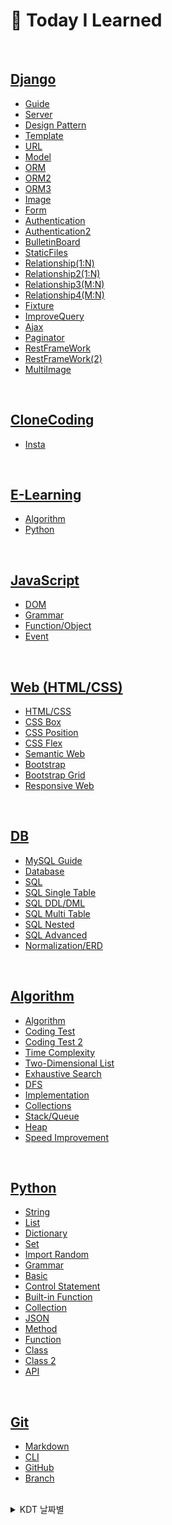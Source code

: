 # 💭 Today I Learned

<br/>

## [Django](KDT/Django)
- [Guide](KDT/Django/django_guide.md)
- [Server](KDT/Django/django3.20.md)
- [Design Pattern](KDT/Django/django3.21.md)
- [Template](KDT/Django/django3.22.md)
- [URL](KDT/Django/URL3.23.md)
- [Model](KDT/Django/Model3.24.md)
- [ORM](KDT/Django/ORM3.28.md)
- [ORM2](KDT/Django/ORM(2)3.29.md)
- [ORM3](KDT/Django/ORM(3)3.30.md)
- [Image](KDT/Django/BulletinBoard/djangoimage.md)
- [Form](KDT/Django/form4.3.md)
- [Authentication](KDT/Django/authentication4.4.md)
- [Authentication2](KDT/Django/authentication(2)4.5.md)
- [BulletinBoard](KDT/Django/BulletinBoard/BulletinBoard.md)
- [StaticFiles](KDT/Django/staticfiles4.10.md)
- [Relationship(1:N)](KDT/Django/relationship4.11.md)
- [Relationship2(1:N)](KDT/Django/relationship(2)4.12.md)
- [Relationship3(M:N)](KDT/Django/relationship(3)4.17.md)
- [Relationship4(M:N)](KDT/Django/relationship(4)4.18.md)
- [Fixture](KDT/Django/fixture4.18.md)
- [ImproveQuery](KDT/Django/improve_query4.19.md)
- [Ajax](KDT/Django/ajax.md)
- [Paginator](KDT/Django/paginator.md)
- [RestFrameWork](KDT/Django/restframework.md)
- [RestFrameWork(2)](KDT/Django/restframework(2)4.25.md)
- [MultiImage](KDT/Django/multi_image.md)

<br/>

## [CloneCoding](CloneCoding)
- [Insta](CloneCoding/insta)

<br/>

## [E-Learning](mlp)
- [Algorithm](mlp)
- [Python](python_lecture)

<br/>

## [JavaScript](KDT/JavaScript)
- [DOM](KDT/JavaScript/Js3.13.md)
- [Grammar](KDT/JavaScript/js3.14.md)
- [Function/Object](KDT/JavaScript/js3.15.md)
- [Event](KDT/JavaScript/js3.16.md)

<br/>

## [Web (HTML/CSS)](KDT/Web)
- [HTML/CSS](KDT/Web/html2.22.md)
- [CSS Box](KDT/Web/html2.23.md)
- [CSS Position](KDT/Web/html2.27.md)
- [CSS Flex](KDT/Web/html2.28.md)
- [Semantic Web](KDT/Web/html3.2.md)
- [Bootstrap](KDT/Web/html3.6.md)
- [Bootstrap Grid](KDT/Web/html3.7.md)
- [Responsive Web](KDT/Web/html3.8.md)

<br/>

## [DB](KDT/DB)
- [MySQL Guide](KDT/DB/MySQLguide.md)
- [Database](KDT/DB/database2.8.md)
- [SQL](KDT/DB/database2.9.md)
- [SQL Single Table](KDT/DB/database2.13.md)
- [SQL DDL/DML](KDT/DB/database2.14.md)
- [SQL Multi Table](KDT/DB/database2.15.md)
- [SQL Nested](KDT/DB/database2.16.md)
- [SQL Advanced](KDT/DB/database2.20.md)
- [Normalization/ERD](KDT/DB/database2.21.md)

<br/>

## [Algorithm](KDT/Algorithm)
- [Algorithm](KDT/Algorithm/algorithm.md)
- [Coding Test](KDT/Algorithm/algorithm1.16.md)
- [Coding Test 2](KDT/Algorithm/codingtest.md)
- [Time Complexity](KDT/Algorithm/algorithm1.17.md)
- [Two-Dimensional List](KDT/Algorithm/algorithm1.30.md)
- [Exhaustive Search](KDT/Algorithm/algorithm2.1.md)
- [DFS](KDT/Algorithm/algorithm2.6.md)
- [Implementation](KDT/Algorithm/algorithm2.7.md)
- [Collections](KDT/Algorithm/collections.md)
- [Stack/Queue](KDT/Algorithm/queue.md)
- [Heap](KDT/Algorithm/heap.md)
- [Speed Improvement](KDT/Algorithm/python_speedup.md)

<br/>

## [Python](KDT/Python)
- [String](KDT/Python/string.md)
- [List](KDT/Python/list.md)
- [Dictionary](KDT/Python/dictionary.md)
- [Set](KDT/Python/set.md)
- [Import Random](KDT/Python/import_random.md)
- [Grammar](KDT/Python/grammar1.14.md)
- [Basic](KDT/Python/python_1.2.md)
- [Control Statement](KDT/Python/python_1.3.md)
- [Built-in Function](KDT/Python/python_1.4.md)
- [Collection](KDT/Python/python_1.5.md)
- [JSON](KDT/Python/python_1.6.md)
- [Method](KDT/Python/python_1.9.md)
- [Function](KDT/Python/python_1.10.md)
- [Class](KDT/Python/python_1.11.md)
- [Class 2](KDT/Python/python_1.12.md)
- [API](KDT/Python/python_1.13.md)

<br/>

## [Git](KDT/Git)
- [Markdown](KDT/Git/markdown.md)
- [CLI](KDT/Git/CLI.md)
- [GitHub](KDT/Git/github.md)
- [Branch](KDT/Git/branch.md)

<br/>

<details>
<summary>KDT 날짜별</summary>

|week 21|week 22|
|--|--|
|**🔥 Day141 (5.15)**|**🔥 Day148 (5.22)**|
|[Like_Unlike_Ajax](KDT/Django/like_unlike.md)||
|**🔥 Day142 (5.16)**|**🔥 Day149 (5.23)**|
|[Create_asynchronous](KDT/Django/create_asynchronous.md)||
|**🔥 Day143 (5.17)**|**🔥 Day150 (5.24)**|
|[Update_Session](KDT/Django/session.md)||
|**🔥 Day144 (5.18)**|**🔥 Day151 (5.25)**|
|[Django_Tip](KDT/Django/tip.md)||
|**🔥 Day145 (5.19)**|**🔥 Day152 (5.26)**|
|[Update_Django_Tip](KDT/Django/tip.md)||
|**☁ Day146 (5.20) / Weekend**|**☁ Day153 (5.27) / Weekend**|
|[Update_Star_Count](KDT/Django/star_count.md)||
|**☁ Day147 (5.21) / Weekend**|**☁ Day154 (5.28) / Weekend**|
|[Update_CSS/Reference](KDT/Web/CSS5.3.md)||

|week 19|week 20|
|--|--|
|**🔥 Day127 (5.1)**|**🔥 Day134 (5.8)**|
|[StarCount2](KDT/Django/star_count.md)|[Distribution](KDT/Django/distribution.md)|
|**🔥 Day128 (5.2)**|**🔥 Day135 (5.9)**|
|[Session](KDT/DJango/session.md)|[UpdateCSS/Reference](KDT/Web/CSS5.3.md)|
|**🔥 Day129 (5.3)**|**🔥 Day136 (5.10)**|
|[CSS/Reference](KDT/Web/CSS5.3.md)|[CkEditor](KDT/Django/ckdeditor.md)|
|**🔥 Day130 (5.4)**|**🔥 Day137 (5.11)**|
|[Algorithm/CodeReview5.4](baek/codereview/5.4)|[Algorithm/CodeReview5.11](baek/codereview/5.11/)|
|**🔥 Day131 (5.5)**|**🔥 Day138 (5.12)**|
|[Ajax_Comment_Update](KDT/Django/ajax_comment.md)|[ProgressBar](KDT/Django/progressbar.md)|
|**☁ Day132 (5.6) / Weekend**|**☁ Day139 (5.13) / Weekend**|
|[Kakao_API](KDT/Django/kakao_api.md)|[HashChange](KDT/Django/hashchange.md)|
|**☁ Day133 (5.7) / Weekend**|**☁ Day140 (5.14) / Weekend**|
|[GPT_API](KDT/Django/gpt_api.md)|[Update_CSS/Reference](KDT/Web/CSS5.3.md)|

|week 17|week 18|
|--|--|
|**🔥 Day113 (4.17)**|**🔥 Day120 (4.24)**|
|[Django4.17/Relationship(3)](KDT/Django/relationship(3)4.17.md)|[Django4.24/RestFrameWork](KDT/Django/restframework.md)|
|**🔥 Day114 (4.18)**|**🔥 Day121 (4.25)**|
|[Django4.18/Relationship(4)](KDT/Django/relationship(4)4.18.md) <br/> [Django4.18/Fixture](KDT/Django/fixture4.18.md)|[Django4.25/RestFrameWork(2)](KDT/Django/restframework(2)4.25.md)|
|**🔥 Day115 (4.19)**|**🔥 Day122 (4.26)**|
|[Django4.19/ImproveQuery](KDT/Django/improve_query4.19.md) <br/> [Django4.19/Ajax](KDT/Django/ajax.md)|[MultiImage4.26](KDT/Django/multi_image.md)|
|**🔥 Day116 (4.20)**|**🔥 Day123 (4.27)**|
|[Algorithm/CodeReview4.20](baek/codereview/4.20/)|[Algorithm/CodeReview4.27](baek/codereview/4.27/)|
|**🔥 Day117 (4.21)**|**🔥 Day124 (4.28)**|
|[PJT_BallanceGame4.21](KDT/Django/ballancegame/)|[Filtering](KDT/Django/filtering.md)|
|**☁ Day118 (4.22) / Weekend**|**☁ Day125 (4.29) / Weekend**|
|[Paginator4.22](KDT/Django/paginator.md)|[Filtering2](KDT/Django/filtering2.md)|
|**☁ Day119 (4.23) / Weekend**|**☁ Day126 (4.30) / Weekend**|
|[Emote4.23](KDT/Django/emote.md)|[StarCount](KDT/Django/star_count.md)|

|week 15|week 16|
|--|--|
|**🔥 Day99 (4.3)**|**🔥 Day106 (4.10)**|
|[Django4.3/Form](KDT/Django/form4.3.md)|[Django4.10/StaticFiles](KDT/Django/staticfiles4.10.md)|
|**🔥 Day100 (4.4)**|**🔥 Day107 (4.11)**|
|[Django4.4/Authentication](KDT/Django/authentication4.4.md)|[Django4.11/Relationship](KDT/Django/relationship4.11.md)|
|**🔥 Day101 (4.5)**|**🔥 Day108 (4.12)**|
|[Django4.5/Authentication2](KDT/Django/authentication(2)4.5.md)|[Django4.12/Relationship(2)](KDT/Django/relationship(2)4.12.md)|
|**🔥 Day102 (4.6)**|**🔥 Day109 (4.13)**|
|[Algorithm/CodeReview4.6](baek/codereview/4.6/)|[Algorithm/CodeReview4.13](baek/codereview/4.13/)|
|**🔥 Day103 (4.7)**|**🔥 Day110 (4.14)**|
|[PJT_BulletinBoard4.7](KDT/Django/practice/bulletinboard4.7/)|[PJT_MovieReviews4.14](KDT/Django/practice/movie_reviews4.14/)|
|**☁ Day104 (4.8) / Weekend**|**☁ Day111 (4.15) / Weekend**|
|[PJT_BulletinBoard4.8](KDT/Django/practice/bulletinboard4.8/)|[Coupang_day1](KDT/Django/coupang/)|
|**☁ Day105 (4.9) / Weekend**|**☁ Day112 (4.16) / Weekend**|
|[BulletinBoard4.9](KDT/Django/BulletinBoard/BulletinBoard.md)|[Coupang_day2](KDT/Django/coupang/)|

<br/>

|week 13|week 14|
|--|--|
|**🔥 Day85 (3.20)**|**☁ Day92 (3.27)**|
|[Django3.20/Setting](KDT/Django/django3.20.md)|[Bulletin Board1](KDT/Django/BulletinBoard/bulletin3.27.md)|
|**🔥 Day86 (3.21)**|**🔥 Day93 (3.28)**|practice/
|[Django3.21/Design_Pattern](KDT/Django/django3.21.md) <br/> [Django_guide](KDT/Django/django_guide.md)|[Django3.28/ORM](KDT/Django/ORM3.28.md)|
|**🔥 Day87 (3.22)**|**🔥 Day94 (3.29)**|
|[Django3.22/Template](KDT/Django/django3.22.md)|[Django3.29/ORM2](KDT/Django/ORM(2)3.29.md)|
|**🔥 Day88 (3.23)**|**🔥 Day95 (3.30)**|
|[Django3.23/URL](KDT/Django/URL3.23.md)|[Django3.30/ORM3](KDT/Django/ORM(3)3.30.md)|
|**🔥 Day89 (3.24)**|**🔥 Day96 (3.31)**|
|[Django3.24/Model](KDT/Django/Model3.24.md)|[AccountBook3.31](KDT/Django/practice/accountbooks3.31/)|
|**☁ Day90 (3.25) / Weekend**|**☁ Day97 (4.1) / Weekend**|
|[MLP_Algorithm16](mlp/mlp_algorithm16.md)|[Django Image](KDT/Django/BulletinBoard/djangoimage.md)|
|**☁ Day91 (3.26) / Weekend**|**☁ Day98 (4.2) / Weekend**|
|[MLP_Algorithm22](mlp/mlp_algorithm22.md)|[AccountBook/Category&Sort](KDT/Django/practice/accountbooks3.31/)|

<br/>

|week 11|week 12|
|--|--|
|**🔥 Day71 (3.6)**|**🔥 Day78 (3.13)**|
|[HTML/CSS3.6/Bootstrap](KDT/Web/html3.6.md) <br/> [HTML_Practice3.6.2](KDT/Web/practice/html_practice3.6.3.html)|[JavaScript3.13/DOM](KDT/JavaScript/html3.13.md) <br/> [JS_Practice3.13.1](KDT/JavaScript/practice/js3.13.1.html) <br/> [JS_Practice3.13.2](KDT/JavaScript/practice/js3.13.2.html)|
|**🔥 Day72 (3.7)**|**🔥 Day79 (3.14)**|
|[HTML/CSS3.7/Grid](KDT/Web/html3.7.md) <br/> [NETFLIX_CloneCoding_Bootstrap](KDT/Web/NETFLIX/Bootstrap/netflix.html)|[JavaScript3.14/Grammar](KDT/JavaScript/js3.14.md) <br/> [JS_Practice3.14](KDT/JavaScript/practice/js3.14.3.html)|
|**🔥 Day73 (3.8)**|**🔥 Day80 (3.15)**|
|[HTML/CSS3.8/ResponsiveWeb](KDT/Web/html3.8.md) <br/> [PricingExample](KDT/Web/PricingExample/html_practice3.8.2.html)|[JavaScript3.15/Function](KDT/JavaScript/js3.15.md) <br/> [JS_Practice3.15.1](KDT/JavaScript/practice/js3.15.1.html) <br/> [JS_Practice3.15.2](KDT/JavaScript/practice/js3.15.2.html)|
|**🔥 Day74 (3.9)**|**🔥 Day81 (3.16)**|
|[MYBOX_CloneCoding](KDT/Web/MYBOX/pj3.9.1.html)|[JavaScript3.16/Event](KDT/JavaScript/js3.16.md) <br/> [JS_Practice3.16.1](KDT/JavaScript/practice/js3.16.1.html) <br/> [JS_Practice3.16.2](KDT/JavaScript/practice/js3.16.2.html) <br/> [JS_Practice3.16.3](KDT/JavaScript/practice/js3.16.3.html)|
|**🔥 Day75 (3.10)**|**🔥 Day82 (3.17)**|
|[Airbnb_CloneCoding](KDT/Web/Airbnb/pj3.10.html)|[Lotto_CloneCoding](KDT/JavaScript/Lottery/lotto_clone.html)|
|**☁ Day76 (3.11) / Weekend**|**☁ Day83 (3.18) / Weekend**|
|[Bootstrap](KDT/Web/bootstrap.html) <br/> [Carousel](KDT/Web/Test/carousel.html)|[Resposnsive](KDT/Web/Test/responsive.html)|
|**☁ Day77 (3.12) / Weekend**|**☁ Day84 (3.19) / Weekend**|
|[Image](KDT/Web/Test/image.html)|[Insta_CloneCoding](CloneCoding/insta/insta.html)|

<br/>

|week 9|week 10|
|--|--|
|**🔥 Day57 (2.20)**|**🔥 Day64 (2.27)**|
|[Database2.20/Trigger](KDT/DB/database2.20.md)|[HTML/CSS2.27/Position](KDT/Web/html2.27.md) <br/> [MYhouse](KDT/Web/MYhouse/html_practice2.27.3.html)|
|**🔥 Day58 (2.21)**|**🔥 Day65 (2.28)**|
|[Database2.21/ERD](KDT/DB/database2.21.md)|[HTML/CSS2.28/Flex](KDT/Web/html2.28.md) <br/> [Flex_Practice](KDT/Web/Flex/html_practice2.28.4.html)|
|**🔥 Day59 (2.22)**|**🔥 Day66 (3.1)**|
|[HTML/CSS2.22](KDT/Web/html2.22.md)|[Python_SpeedUp](KDT/Algorithm/python_speedup.md)|
|**🔥 Day60 (2.23)**|**🔥 Day67 (3.2)**|
|[HTML/CSS2.23/Box](KDT/Web/html2.23.md)|[HTML/CSS3.2/Semantics](KDT/Web/html3.2.md)|
|**🔥 Day61 (2.24)**|**🔥 Day68 (3.3)**|
|[HTML/CSS_Profile_Practice](KDT/Web/pj2.24.2.html)|[WIKI_CloneCoding](KDT/Web/BernersLee/pj3.3.1.html) <br/> [NETFLIX_CloneCoding](KDT/Web/NETFLIX/pj3.3.3.html)|
|**☁ Day62 (2.25) / Weekend**|**☁ Day69 (3.4) / Weekend**|
|[Mlp_Algorithm23](mlp/mlp_algorithm23.md)|[Mlp_Algorithm14](mlp/mlp_algorithm14.md)|
|**☁ Day63 (2.26) / Weekend**|**☁ Day70 (3.5) / Weekend**|
|[Mlp_Algorithm25](mlp/mlp_algorithm25.md)|[Mlp_Algorithm15](mlp/mlp_algorithm15.md)|

<br/>

|week 7|week 8|
|--|--|
|**🔥 Day43 (2.6)**|**🔥 Day50 (2.13)**|
|[Algorithm2.6/DFS](KDT/Algorithm/algorithm2.6.md) <br/> [Baekjoon2.6](KDT/Algorithm/practice/boj2.6.py)|[Database2.13/DQL](KDT/DB/database2.13.md) <br/> [SQL_Practice2.13](KDT/DB/practice/sqlpractice2.13.sql)|
|**🔥 Day44 (2.7)**|**🔥 Day51 (2.14)**|
|[Algorithm2.7/Implementation](KDT/Algorithm/algorithm2.7.md) <br/> [Baekjoon2.7](KDT/Algorithm/practice/boj2.7.py)|[Database2.14/DDL,DML](KDT/DB/database2.14.md) <br/> [SQL_Practice2.14.1](KDT/DB/practice/sqlpractice2.14.sql) <br/> [SQL_Practice2.14.2](KDT/DB/practice/sqlpractice2.14.2.sql)|
|**🔥 Day45 (2.8)**|**🔥 Day52 (2.15)**|
|[Database2.8/RDBMS](KDT/DB/database2.8.md) <br/> [MySQL_Guide](KDT/DB/MySQLguide.md)|[Database2.15/Join](KDT/DB/database2.15.md) <br/> [SQL_Practice2.15](KDT/DB/practice/sqlpractice2.15.sql)|
|**🔥 Day46 (2.9)**|**🔥 Day53 (2.16)**|
|[Database2.9/SQL](KDT/DB/database2.9.md) <br/> [SQL_Practice2.9](KDT/DB/practice/sqlpractice2.9.sql)|[Database2.16/Subquery](KDT/DB/database2.16.md) <br/> [SQL_Practice2.16](KDT/DB/practice/sqlpractice2.16.sql)|
|**🔥 Day47 (2.10)**|**🔥 Day54 (2.17)**|
|[Mlp_Algorithm21](mlp/mlp_algorithm21.md) <br/>[Sweatest2.10](KDT/Algorithm/practice/sweatest2.10.py)|[Mlp_Algorithm20](mlp/mlp_algorithm20.md)|
|**☁ Day48 (2.11) / Weekend**|**☁ Day55 (2.18) / Weekend**|
|[Mlp_Algorithm17](mlp/mlp_algorithm17.md)|[Mlp_Algorithm13](mlp/mlp_algorithm13.md)|
|**☁ Day49 (2.12) / Weekend**|**☁ Day56 (2.19) / Weekend**|
|[Mlp_Algorithm18](mlp/mlp_algorithm18.md) <br/> [Mlp_Algorithm24](mlp/mlp_algorithm24.md)|[Mlp_Algorithm19](mlp/mlp_algorithm19.md)|

<br/>

|week 5|week 6|
|--|--|
|**☁ Day29 (1.23) / Holidays**|**🔥 Day36 (1.30)**|
|[Collections1.23](KDT/Algorithm/collections.md)|[Algorithm1.30/2DimensionalArray](KDT/Algorithm/algorithm1.30.md) <br/> [Baekjoon1.30](KDT/Algorithm/practice/boj1.30.py)|
|**☁ Day30 (1.24) / Holidays**|**🔥 Day37 (1.31)**|
|[Mlp_Algorithm1~4](mlp/mlp_algorithm1~4.md)|[Mlp_Algorithm8~9](mlp/mlp_algorithm8~9.md) <br/> [Baekjoon1.31](KDT/Algorithm/practice/boj1.31.py)|
|**☁ Day31 (1.25) / Holidays**|**🔥 Day38 (2.1)**|
|[Stack,Queue,Deque1.25](KDT/Algorithm/queue.md)|[Algorithm2.1/ExhaustiveSearch](KDT/Algorithm/algorithm2.1.md) <br/> [Baekjoon2.1](KDT/Algorithm/practice/boj2.1.py)|
|**🔥 Day32 (1.26)**|**🔥 Day39 (2.2)**|
|[Algorithm1.26/Stack,Queue](KDT/Algorithm/algorithm1.26.md) <br/> [Baekjoon1.26](KDT/Algorithm/practice/boj1.26.py)|[Algorithm2.2/Graph](KDT/Algorithm/algorithm2.2.md) <br/> [Baekjoon2.2](KDT/Algorithm/practice/boj2.2.py)|
|**🔥 Day33 (1.27)**|**🔥 Day40 (2.3)**|
|[Algorithm1.27/Heap,Set](KDT/Algorithm/algorithm1.27.md) <br/> [Baekjoon1.27](KDT/Algorithm/practice/boj1.27.py)|[Sweatest2.3](KDT/Algorithm/practice/swea2.3.py)|
|**☁ Day34 (1.28) / Weekend**|**☁ Day41 (2.4) / Weekend**|
|[Set](KDT/Algorithm/set.md) <br/> [Heap](KDT/Algorithm/heap.md)|[Mlp_Algorithm10](mlp/mlp_algorithm10.md)|
|**☁ Day35 (1.29) / Weekend**|**☁ Day42 (2.5) / Weekend**|
|[Mlp_Algorithm5~7](mlp/mlp_algorithm5~7.md)|[Mlp_Algorithm11~12](mlp/mlp_algorithm11~12.md)|

<br/>

|week 3|week 4|
|--|--|
|**🔥 Day15 (1.9)**|**🔥 Day22 (1.16)**|
|[Python1.9/메서드](KDT/Python/python_1.9.md) <br/> [Python_Practice1.9.1](KDT/Python/practice/practice1.9.1.py) <br/> [Python_Practice1.9.2](KDT/Python/practice/practice1.9.2.py)|[Algorithm1.16/Coding Test](KDT/Algorithm/algorithm1.16.md)　　 <br/> [Practice1.16.1](KDT/Algorithm/practice/practice1.16.1.py) <br/> [Baekjoon1.16](KDT/Algorithm/practice/boj1.16.py)|
|**🔥 Day16 (1.10)**|**🔥 Day23 (1.17)**|
|[Python1.10/함수](KDT/Python/python_1.10.md) <br/> [Python_Practice1.10.1](KDT/Python/practice/practice1.10.1.py) <br/> [Python_swea1.10](KDT/Python/practice/swea1.10.py)|[Algorithm1.17/Time Complexity](KDT/Algorithm/algorithm1.17.md) <br/> [Practice1.17.1](KDT/Algorithm/practice/practice1.17.1.py) <br/> [Baekjoon1.17](KDT/Algorithm/practice/boj1.17.py)|
|**🔥 Day17 (1.11)**|**🔥 Day24 (1.18)**|
|[Python1.11/클래스](KDT/Python/python_1.11.md) <br/> [Python_Practice1.11.1](KDT/Python/practice/practice1.11.1.py) <br/> [Python_swea1.11](KDT/Python/practice/swea1.11.py)|[Algorithm1.18/String](KDT/Algorithm/algorithm1.18.md) <br/> [Practice1.18.1](KDT/Algorithm/practice/practice1.18.1.py) <br/> [Baekjoon1.18](KDT/Algorithm/practice/boj1.18.py)|
|**🔥 Day18 (1.12)**|**🔥 Day25 (1.19)**|
|[Python1.12/클래스2](KDT/Python/python_1.12.md) <br/> [Python_Practice1.12.1](KDT/Python/practice/practice1.12.1.py) <br/> [Python_sweatest1.12](KDT/Python/practice/pythontest1.12.py)|[Algorithm1.19/Dictionary](KDT/Algorithm/algorithm1.19.md) <br/> [Baekjoon1.19](KDT/Algorithm/practice/boj1.19.py)|
|**🔥 Day19 (1.13)**|**🔥 Day26 (1.20)**|
|[Python1.13/API](KDT/Python/python_1.13.md) <br/> [API Project 2](https://github.com/Code-Sloth/PJT-02)|[Swea1.20](KDT/Algorithm/practice/swea1.20.py)|
|**☁ Day20 (1.14) / Weekend**|**☁ Day27 (1.21) / Weekend**|
|[Additional Grammar & dotenv](KDT/Python/grammar1.14.md)|[Algorithm](KDT/Algorithm/algorithm.md)|
|**☁ Day21 (1.15) / Weekend**|**☁ Day28 (1.22) / Weekend**|
|[Code_Review](baek/codereview)|[Codingtest](KDT/Algorithm/codingtest.md)|

<br/>

|week 1|week 2|
|--|--|
|**🔥 Day1 (12.26)**|**🔥 Day8 (1.2)**|**🔥 Day15 (1.9)**|
|- OT ✅|[Python1.2파이썬 기초](KDT/Python/python_practice/python_1.2.md) <br/> [Python_Practice1.2.1](KDT/Python/practice/practice1.2.1.py) <br/> [Python_Practice1.2.2](KDT/Python/practice/practice1.2.2.py) <br/> [Create_Repository_BAEKJOONHub](https://github.com/Code-Sloth/BAEKJOONHub)|
|**🔥 Day2 (12.27)**|**🔥 Day9 (1.3)**|
|[Markdown](KDT/Git/markdown.md) <br/> [CLI & GIT](KDT/Git/CLI.md)|[Python1.3/제어문 반복문](KDT/Python/practice/practice1.3.md) <br/> [Python_Practice1.3.1](KDT/Python/practice/practice1.3.1.py) <br/> [Python_Practice1.3.2](KDT/Python/practice/practice1.3.2.py)|
|**🔥 Day3 (12.28)**|**🔥 Day10 (1.4)**|
|[Github](KDT/Git/github.md)|[Python1.4/함수](KDT/Python/practice/python_1.4.md) <br/> [Python_Practice1.4.1](KDT/Python/practice/practice1.4.1.py) <br/> [Python_Practice1.4.2](KDT/Python/practice/practice1.4.2.py)|
|**🔥 Day4 (12.29)**|**🔥 Day11 (1.5)**|
|[Branch](KDT/Git/branch.md)|[Python1.5/딕셔너리 모듈](KDT/Python/practice/python_1.5.md) <br/> [Python_Practice1.5.1](KDT/Python/practice/practice1.5.1.py) <br/> [Python_Practice1.5.2](KDT/Python/practice/practice1.5.2.py)|
|**🔥 Day5 (12.30)**|**🔥 Day12 (1.6)**|
|[Employment](KDT/Git/employment_lecture.md) <br/> [Employment_Practice](KDT/Git/employment.md)|[python1.6/Json](KDT/Python/practice/python_1.6.md) <br/> [json Project 01](https://github.com/Code-Sloth/KDT-PJT1)|
|**☁ Day6 (12.31) / Weekend**|**☁ Day13 (1.7) / Weekend**|
|[Year_Plan](plan/yearplan.md) <br/> [Python_Lecture 0~1hour](python_lecture/python1.py) <br/> [Python_Lecture 1~2hour](python_lecture/python2.py)|[list](KDT/Python/list.md) <br/> [dictionary](KDT/Python/dictionary.md) <br/> [random](KDT/Python/import_random.md)|
|**☁ Day7 (23.1.1) / Weekend**|**☁ Day14 (1.8) / Weekend**|
|[Python_Lecture 2~3hour](python_lecture/python3.py)|[String](KDT/Python/string.md)|
</details>